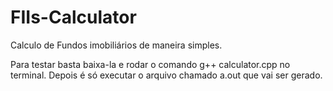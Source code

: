# FIIs-Calculator
Calculo de Fundos imobiliários de maneira simples.

Para testar basta baixa-la e rodar o comando  g++ calculator.cpp  no terminal.
Depois é só executar o arquivo chamado a.out que vai ser gerado.
